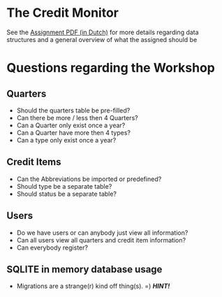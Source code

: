 # The Credit Monitor

See the [Assignment PDF (in Dutch)](./Opdrachtomschrijving_CreditMonitor.pdf) for more details regarding 
data structures and a general overview of what the assigned should be

# Questions regarding the Workshop

## Quarters

- Should the quarters table be pre-filled?
- Can there be more / less then 4 Quarters?
- Can a Quarter only exist once a year?
- Can a Quarter have more then 4 types?
- Can a type only exist once a year?

## Credit Items

- Can the Abbreviations be imported or predefined?
- Should type be a separate table?
- Should status be a separate table?

## Users
- Do we have users or can anybody just view all information?
- Can all users view all quarters and credit item information?
- Can everybody register?

## SQLITE in memory database usage 

- Migrations are a strange(r) kind off thing(s). =) _**HINT!**_
